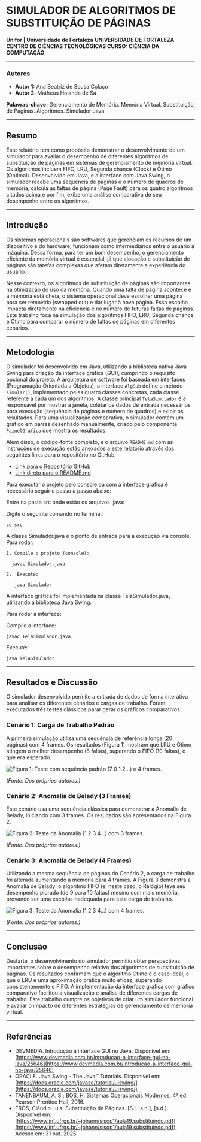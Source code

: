 # SIMULADOR DE ALGORITMOS DE SUBSTITUIÇÃO DE PÁGINAS

**Unifor | Universidade de Fortaleza**
**UNIVERSIDADE DE FORTALEZA**
**CENTRO DE CIÊNCIAS TECNOLÓGICAS CURSO: CIÊNCIA DA COMPUTAÇÃO**

---

### Autores
* **Autor 1:** Ana Beatriz de Sousa Colaço
* **Autor 2:** Matheus Holanda de Sá

**Palavras-chave:** Gerenciamento de Memória. Memória Virtual. Substituição de Páginas. Algoritmos. Simulador Java.

---

## Resumo

Este relatório tem como propósito demonstrar o desenvolvimento de um simulador para avaliar o desempenho de diferentes algoritmos de substituição de páginas em sistemas de gerenciamento de memória virtual. Os algoritmos incluem FIFO, LRU, Segunda chance (Clock) e Ótimo (Optimal). Desenvolvido em Java, e a interface com Java Swing, o simulador recebe uma sequência de páginas e o número de quadros de memória, calcula as faltas de página (Page Fault) para os quatro algoritmos citados acima e por fim, exibe uma análise comparativa de seu desempenho entre os algoritmos.

---

## Introdução

Os sistemas operacionais são softwares que gerenciam os recursos de um dispositivo e do hardware, funcionam como intermediários entre o usuário a máquina. Dessa forma, para ter um bom desempenho, o gerenciamento eficiente da memória virtual é essencial, já que alocação e substituição de páginas são tarefas complexas que afetam diretamente a experiência do usuário.

Nesse contexto, os algoritmos de substituição de páginas são importantes na otimização do uso da memória. Quando uma falta de página acontece e a memória está cheia, o sistema operacional deve escolher uma página para ser removida (swapped out) e dar lugar à nova página. Essa escolha impacta diretamente na eficiência e no número de futuras faltas de páginas. Este trabalho foca na simulação dos algoritmos FIFO, LRU, Segunda chance e Ótimo para comparar o número de faltas de páginas em diferentes cenários.

---

## Metodologia

O simulador foi desenvolvido em Java, utilizando a biblioteca nativa Java Swing para criação da interface gráfica (GUI), cumprindo o requisito opcional do projeto. A arquitetura de software foi baseada em interfaces (Programação Orientada a Objetos), a interface `AlgSub` define o método `simular()`, implementado pelas quatro classes concretas, cada classe referente a cada um dos algoritmos. A classe principal `TelaSimulador` é a responsável por mostrar a janela, coletar os dados de entrada necessários para execução (sequência de páginas e número de quadros) e exibir os resultados. Para uma visualização comparativa, o simulador contém um gráfico em barras desenhado manualmente, criado pelo componente `PainelGrafico` que mostra os resultados.

Além disso, o código-fonte completo, e o arquivo `README.md` com as instruções de execução estão anexados a este relatório através dos seguintes links para o repositório no GitHub:

* [Link para o Repositório GitHub](https://github.com/matheus-html/SubPageSim)
* [Link direto para o README.md](https://github.com/matheus-html/SubPageSim/blob/main/README.md)

Para executar o projeto pelo console ou com a interface gráfica é necessário seguir o passo a passo abaixo:

  Entre na pasta src onde estão os arquivos .java: 
  
  Digite o seguinte comando no terminal: 
    
    cd src 
  
  A classe Simulador.java é o ponto de entrada para a execução via console. 
  Para rodar: 
    
    1. Compile o projeto (console): 
      
      javac Simulador.java  
  
    2.  Execute: 

       java Simulador 

  A interface gráfica foi implementada na classe TelaSimulador.java, utilizando a biblioteca Java Swing. 

  Para rodar a interface: 

  Compile a interface: 

    javac TelaSimulador.java 
    
  Execute: 
    
    java TelaSimulador 
---

## Resultados e Discussão

O simulador desenvolvido permite a entrada de dados de forma interativa para analisar os diferentes cenários e cargas de trabalho. Foram executados três testes clássicos parar gerar os gráficos comparativos.

### Cenário 1: Carga de Trabalho Padrão
A primeira simulação utiliza uma sequência de referência longa (20 páginas) com 4 frames. Os resultados (Figura 1) mostram que LRU e Ótimo atingem o melhor desempenho (8 faltas), superando o FIFO (10 faltas), o que era esperado.

![Figura 1: Teste com sequência padrão (7 0 1 2...) e 4 frames.](src/imagensREADME/Teste%201.jpg)

*(Fonte: Dos próprios autores.)*

### Cenário 2: Anomalia de Belady (3 Frames)
Este cenário usa uma sequência clássica para demonstrar a Anomalia de Belady, iniciando com 3 frames. Os resultados são apresentados na Figura 2.

![Figura 2: Teste da Anomalia (1 2 3 4...) com 3 frames.](src/imagensREADME/Teste%202.jpg)

*(Fonte: Dos próprios autores.)*

### Cenário 3: Anomalia de Belady (4 Frames)
Utilizando a mesma sequência de páginas do Cenário 2, a carga de trabalho foi alterada aumentando a memória para 4 frames. A Figura 3 demonstra a Anomalia de Belady: o algoritmo FIFO (e, neste caso, o Relógio) teve seu desempenho piorado (de 9 para 10 faltas) mesmo com mais memória, provando ser uma escolha inadequada para esta carga de trabalho.

![Figura 3: Teste da Anomalia (1 2 3 4...) com 4 frames.](src/imagensREADME/Teste%203.jpg)

*(Fonte: Dos próprios autores.)*

---

## Conclusão

Destarte, o desenvolvimento do simulador permitiu obter perspectivas importantes sobre o desempenho relativo dos algoritmos de substituição de páginas. Os resultados confirmam que o algoritmo Ótimo é o caso ideal, e que o LRU é uma aproximação prática muito eficaz, superando consistentemente o FIFO. A implementação da interface gráfica com gráfico comparativo facilitou a visualização e análise de diferentes cargas de trabalho. Este trabalho cumpre os objetivos de criar um simulador funcional e avaliar o impacto de diferentes estratégias de gerenciamento de memória virtual.	 

---

## Referências

* DEVMEDIA. Introdução à interface GUI no Java. Disponível em: [https://www.devmedia.com.br/introducao-a-interface-gui-no-java/25646](https://www.devmedia.com.br/introducao-a-interface-gui-no-java/25646)
* ORACLE. Java Swing - The Java™ Tutorials. Disponível em: [https://docs.oracle.com/javase/tutorial/uiswing/](https://docs.oracle.com/javase/tutorial/uiswing/)
* TANENBAUM, A. S.; BOS, H. Sistemas Operacionais Modernos. 4ª ed. Pearson Prentice Hall, 2016.
* FRÓS, Cláudio Luis. Substituição de Páginas. [S.l.: s.n.], [s.d.]. Disponível em: [https://www.inf.ufrgs.br/~johann/sisop1/aula19.substituindo.pdf](https://www.inf.ufrgs.br/~johann/sisop1/aula19.substituindo.pdf). Acesso em: 31 out. 2025.
